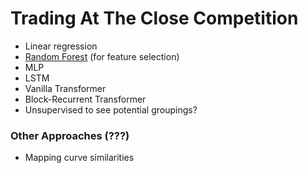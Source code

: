 # Trading At The Close Competition
- Linear regression
- [Random Forest](https://arxiv.org/pdf/2207.08815.pdf) (for feature selection)
- MLP
- LSTM
- Vanilla Transformer
- Block-Recurrent Transformer
- Unsupervised to see potential groupings?

### Other Approaches (???)
- Mapping curve similarities

